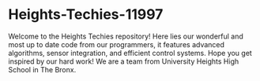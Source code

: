 # Heights-Techies-11997
Welcome to the Heights Techies repository! Here lies our wonderful and most up to date code from our programmers, it features advanced algorithms, sensor integration, and efficient control systems. Hope you get inspired by our hard work! We are a team from University Heights High School in The Bronx.
